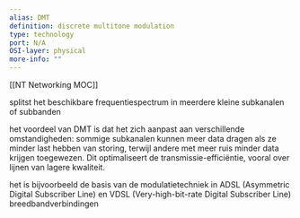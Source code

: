 ```yaml
---
alias: DMT
definition: discrete multitone modulation
type: technology
port: N/A
OSI-layer: physical
more-info: ""
---
```

[[NT Networking MOC]]

splitst het beschikbare frequentiespectrum in meerdere kleine subkanalen of subbanden

het voordeel van DMT is dat het zich aanpast aan verschillende omstandigheden: sommige subkanalen kunnen meer data dragen als ze minder last hebben van storing, terwijl andere met meer ruis minder data krijgen toegewezen. Dit optimaliseert de transmissie-efficiëntie, vooral over lijnen van lagere kwaliteit.

het is bijvoorbeeld de basis van de modulatietechniek in ADSL (Asymmetric Digital Subscriber Line) en VDSL (Very-high-bit-rate Digital Subscriber Line) breedbandverbindingen